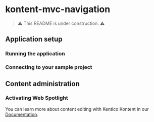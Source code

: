 # kontent-mvc-navigation


> :warning: This README is under construction. :warning:

## Application setup

### Running the application

### Connecting to your sample project

## Content administration

### Activating Web Spotlight


You can learn more about content editing with Kentico Kontent in our [Documentation](https://docs.kontent.ai/).
